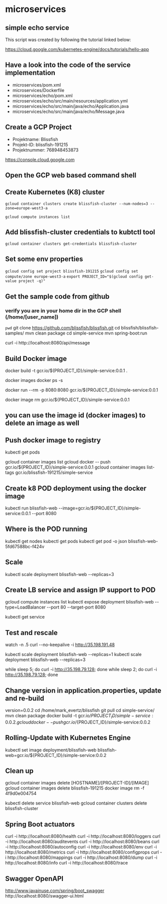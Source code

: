 # microservices
## simple echo service
This script was created by following the tutorial linked below:

https://cloud.google.com/kubernetes-engine/docs/tutorials/hello-app

## Have a look into the code of the service implementation
* microservices/pom.xml
* microservices/Dockerfile
* microservices/echo/pom.xml
* microservices/echo/src/main/resources/application.yml
* microservices/echo/src/main/java/echo/Application.java
* microservices/echo/src/main/java/echo/Message.java

## Create a GCP Project
* Projektname: Blissfish
* Projekt-ID: blissfish-191215
* Projektnummer: 768948453873

https://console.cloud.google.com
## Open the GCP web based command shell

## Create Kubernetes (K8) cluster
`gcloud container clusters create blissfish-cluster --num-nodes=3 --zone=europe-west3-a`

`gcloud compute instances list`

## Add blissfish-cluster credentials to kubtctl tool 
`gcloud container clusters get-credentials blissfish-cluster`

## Set some env properties
`gcloud config set project blissfish-191215`
`gcloud config set compute/zone europe-west3-a`
`export PROJECT_ID="$(gcloud config get-value project -q)"`

## Get the sample code from github
### verify you are in your home dir in the GCP shell (/home/[user_name])
`pwd` git clone https://github.com/blissfish/blissfish.git
cd blissfish/blissfish-samples/
mvn clean package 
cd simple-service
mvn spring-boot:run

curl -i http://localhost:8080/api/message


## Build Docker image

docker build -t gcr.io/${PROJECT_ID}/simple-service:0.0.1 .

docker images
docker ps -s

docker run --rm -p 8080:8080 gcr.io/${PROJECT_ID}/simple-service:0.0.1

docker image rm gcr.io/${PROJECT_ID}/simple-service:0.0.1
## you can use the image id (docker images) to delete an image as well






## Push docker image to registry

kubectl get pods

gcloud container images list
gcloud docker -- push gcr.io/${PROJECT_ID}/simple-service:0.0.1
gcloud container images list-tags gcr.io/blissfish-191215/simple-service


## Create k8 POD deployment using the docker image

kubectl run blissfish-web --image=gcr.io/${PROJECT_ID}/simple-service:0.0.1 --port 8080


## Where is the POD running

kubectl get nodes
kubectl get pods 
kubectl get pod -o json blissfish-web-5fd67588bc-f424v


## Scale

kubectl scale deployment blissfish-web --replicas=3


## Create LB service and assign IP support to POD

gcloud compute instances list
kubectl expose deployment blissfish-web --type=LoadBalancer --port 80 --target-port 8080

kubectl get service


## Test and rescale


watch -n .5 curl --no-keepalive -i http://35.198.191.48

kubectl scale deployment blissfish-web --replicas=1
kubectl scale deployment blissfish-web --replicas=3


while sleep 5; do curl -i http://35.198.79.128; done
while sleep 2; do curl -i http://35.198.79.128; done


## Change version in application.properties, update and re-build

version=0.0.2
cd /home/mark_evertz/blissfish
git pull
cd simple-service/
mvn clean package
docker build -t gcr.io/${PROJECT_ID}/simple-service:0.0.2 .
gcloud docker -- push gcr.io/${PROJECT_ID}/simple-service:0.0.2


## Rolling-Update with Kubernetes Engine

kubectl set image deployment/blissfish-web blissfish-web=gcr.io/${PROJECT_ID}/simple-service:0.0.2


## Clean up

gcloud container images delete [HOSTNAME]/[PROJECT-ID]/[IMAGE]
gcloud container images delete blissfish-191215
docker image rm -f 4f9d0e004754

kubectl delete service blissfish-web
gcloud container clusters delete blissfish-cluster


## Spring Boot actuators


curl -i http://localhost:8080/health
curl -i http://localhost:8080/loggers
curl -i http://localhost:8080/auditevents
curl -i http://localhost:8080/beans
curl -i http://localhost:8080/autoconfig
curl -i http://localhost:8080/env
curl -i http://localhost:8080/metrics
curl -i http://localhost:8080/configprops
curl -i http://localhost:8080/mappings
curl -i http://localhost:8080/dump
curl -i http://localhost:8080/info
curl -i http://localhost:8080/trace

## Swagger OpenAPI


http://www.javainuse.com/spring/boot_swagger
http://localhost:8080/swagger-ui.html
